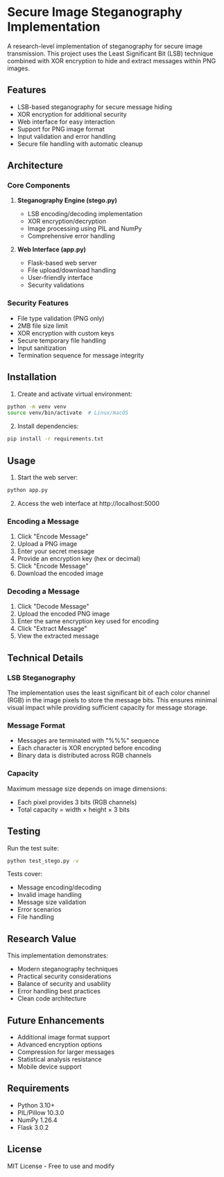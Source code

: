 # Secure Image Steganography Implementation

A research-level implementation of steganography for secure image transmission. This project uses the Least Significant Bit (LSB) technique combined with XOR encryption to hide and extract messages within PNG images.

## Features

- LSB-based steganography for secure message hiding
- XOR encryption for additional security
- Web interface for easy interaction
- Support for PNG image format
- Input validation and error handling
- Secure file handling with automatic cleanup

## Architecture

### Core Components

1. **Steganography Engine (stego.py)**
   - LSB encoding/decoding implementation
   - XOR encryption/decryption
   - Image processing using PIL and NumPy
   - Comprehensive error handling

2. **Web Interface (app.py)**
   - Flask-based web server
   - File upload/download handling
   - User-friendly interface
   - Security validations

### Security Features

- File type validation (PNG only)
- 2MB file size limit
- XOR encryption with custom keys
- Secure temporary file handling
- Input sanitization
- Termination sequence for message integrity

## Installation

1. Create and activate virtual environment:
```bash
python -m venv venv
source venv/bin/activate  # Linux/macOS
```

2. Install dependencies:
```bash
pip install -r requirements.txt
```

## Usage

1. Start the web server:
```bash
python app.py
```

2. Access the web interface at http://localhost:5000

### Encoding a Message

1. Click "Encode Message"
2. Upload a PNG image
3. Enter your secret message
4. Provide an encryption key (hex or decimal)
5. Click "Encode Message"
6. Download the encoded image

### Decoding a Message

1. Click "Decode Message"
2. Upload the encoded PNG image
3. Enter the same encryption key used for encoding
4. Click "Extract Message"
5. View the extracted message

## Technical Details

### LSB Steganography

The implementation uses the least significant bit of each color channel (RGB) in the image pixels to store the message bits. This ensures minimal visual impact while providing sufficient capacity for message storage.

### Message Format

- Messages are terminated with "%%%" sequence
- Each character is XOR encrypted before encoding
- Binary data is distributed across RGB channels

### Capacity

Maximum message size depends on image dimensions:
- Each pixel provides 3 bits (RGB channels)
- Total capacity = width × height × 3 bits

## Testing

Run the test suite:
```bash
python test_stego.py -v
```

Tests cover:
- Message encoding/decoding
- Invalid image handling
- Message size validation
- Error scenarios
- File handling

## Research Value

This implementation demonstrates:
- Modern steganography techniques
- Practical security considerations
- Balance of security and usability
- Error handling best practices
- Clean code architecture

## Future Enhancements

- Additional image format support
- Advanced encryption options
- Compression for larger messages
- Statistical analysis resistance
- Mobile device support

## Requirements

- Python 3.10+
- PIL/Pillow 10.3.0
- NumPy 1.26.4
- Flask 3.0.2

## License

MIT License - Free to use and modify